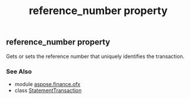 ﻿---
title: reference_number property
second_title: Aspose.Finance for Python via .NET API References
description: 
type: docs
weight: 190
url: /python-net/aspose.finance.ofx/statementtransaction/reference_number/
is_root: false
---

## reference_number property


Gets or sets the reference number that uniquely identifies the transaction.

### See Also
* module [aspose.finance.ofx](../../)
* class [StatementTransaction](/finance/python-net/aspose.finance.ofx/statementtransaction)
